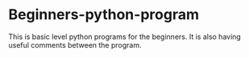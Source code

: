 # Beginners-python-program
This is basic level python programs for the beginners. It is also having useful comments between the program.  
